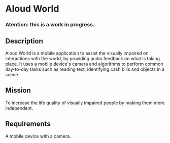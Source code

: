 # Aloud World

### Atention: this is a work in progress.

## Description
Aloud World is a mobile application to assist the visually impaired on interactions with the world, by providing audio feedback on what is taking place. It uses a mobile device's camera and algorithms to perform common day-to-day tasks such as reading text, identifying cash bills and objects in a scene.

## Mission
To increase the life quality of visually impaired people by making them more independent.

## Requirements
A mobile device with a camera.
